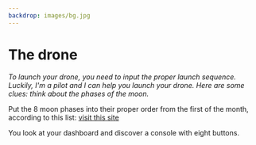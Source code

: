 ```yaml
---
backdrop: images/bg.jpg
---
```

# The drone

_To launch your drone, you need to input the proper launch sequence. Luckily, I'm a pilot and I can help you launch your drone. Here are some clues: think about the phases of the moon._

Put the 8 moon phases into their proper order from the first of the month, according to this list: [visit this site](https://docs.microsoft.com/en-us/learn/modules/predict-meteor-showers-using-python/4-collect-data)

You look at your dashboard and discover a console with eight buttons.

<DroneLaunch/>

